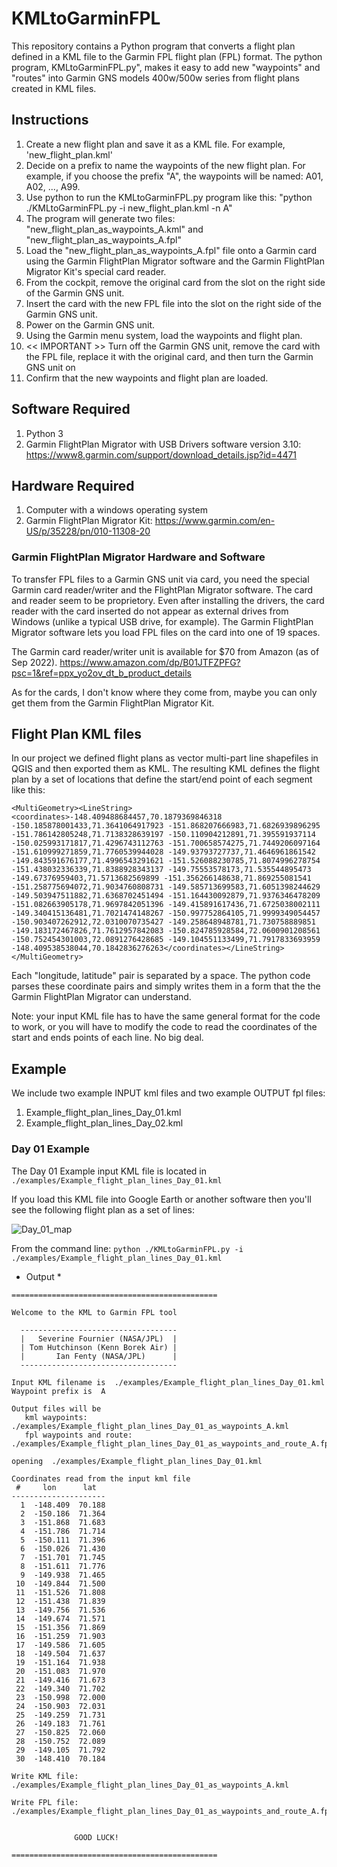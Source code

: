# KMLtoGarminFPL

This repository contains a Python program that converts a flight plan defined in a KML file to the Garmin FPL flight plan (FPL) format. The python program, KMLtoGarminFPL.py", makes it easy to add new "waypoints" and "routes" into Garmin GNS models 400w/500w series from flight plans created in KML files.

## Instructions ##

1. Create a new flight plan and save it as a KML file. For example, 'new_flight_plan.kml'
2. Decide on a prefix to name the waypoints of the new flight plan. For example, if you choose the prefix "A", the waypoints will be named: A01, A02, ..., A99.
3. Use python to run the KMLtoGarminFPL.py program like this:  "python ./KMLtoGarminFPL.py -i new_flight_plan.kml -n A"
4. The program will generate two files: "new_flight_plan_as_waypoints_A.kml" and "new_flight_plan_as_waypoints_A.fpl"
5. Load the "new_flight_plan_as_waypoints_A.fpl" file onto a Garmin card using the Garmin FlightPlan Migrator software and the Garmin FlightPlan Migrator Kit's special card reader.
6. From the cockpit, remove the original card from the slot on the right side of the Garmin GNS unit.
7. Insert the card with the new FPL file into the slot on the right side of the Garmin GNS unit.
8. Power on the Garmin GNS unit.
8. Using the Garmin menu system, load the waypoints and flight plan. 
9. << IMPORTANT >> Turn off the Garmin GNS unit, remove the card with the FPL file, replace it with the original card, and then turn the Garmin GNS unit on
10. Confirm that the new waypoints and flight plan are loaded.


## Software Required ##
1. Python 3
2. Garmin FlightPlan Migrator with USB Drivers software version 3.10: https://www8.garmin.com/support/download_details.jsp?id=4471


## Hardware Required ##
1. Computer with a windows operating system
2. Garmin FlightPlan Migrator Kit: https://www.garmin.com/en-US/p/35228/pn/010-11308-20


### Garmin FlightPlan Migrator Hardware and Software ###

To transfer FPL files to a Garmin GNS unit via card, you need the special Garmin card reader/writer and the FlightPlan Migrator software. The card and reader seem to be proprietory. Even after installing the drivers, the card reader with the card inserted do not appear as external drives from Windows (unlike a typical USB drive, for example). The Garmin FlightPlan Migrator software lets you load FPL files on the card into one of 19 spaces.

The Garmin card reader/writer unit is available for $70 from Amazon (as of Sep 2022). https://www.amazon.com/dp/B01JTFZPFG?psc=1&ref=ppx_yo2ov_dt_b_product_details

As for the cards, I don't know where they come from, maybe you can only get them from the Garmin FlightPlan Migrator Kit.

## Flight Plan KML files ##

In our project we defined flight plans as vector multi-part line shapefiles in QGIS and then exported them as KML. The resulting KML defines the flight plan by a set of locations that define the start/end point of each segment like this:

```
<MultiGeometry><LineString><coordinates>-148.409488684457,70.1879369846318 -150.185878001433,71.3641064917923 -151.868207666983,71.6826939896295 -151.786142805248,71.7138328639197 -150.110904212891,71.395591937114 -150.025993171817,71.4296743112763 -151.700658574275,71.7449206097164 -151.610999271859,71.7760539944028 -149.93793727737,71.4646961861542 -149.843591676177,71.4996543291621 -151.526088230785,71.8074996278754 -151.438032336339,71.8388928343137 -149.75553578173,71.535544895473 -149.67376959403,71.5713682569899 -151.356266148638,71.869255081541 -151.258775694072,71.9034760808731 -149.585713699583,71.6051398244629 -149.503947511882,71.6368702451494 -151.164430092879,71.9376346478209 -151.082663905178,71.9697842051396 -149.415891617436,71.6725038002111 -149.340415136481,71.7021474148267 -150.997752864105,71.9999349054457 -150.903407262912,72.0310070735427 -149.258648948781,71.730758889851 -149.183172467826,71.7612957842083 -150.824785928584,72.0600901208561 -150.752454301003,72.0891276428685 -149.104551133499,71.7917833693959 -148.409538538044,70.1842836276263</coordinates></LineString></MultiGeometry>
```

Each "longitude, latitude" pair is separated by a space. The python code parses these coordinate pairs and simply writes them in a form that the the Garmin FlightPlan Migrator can understand.

Note: your input KML file has to have the same general format for the code to work, or you will have to modify the code to read the coordinates of the start and ends points of each line. No big deal.

## Example ##

We include two example INPUT kml files and two example OUTPUT fpl files:
1. Example_flight_plan_lines_Day_01.kml
2. Example_flight_plan_lines_Day_02.kml

### Day 01 Example ###

The Day 01 Example input KML file is located in 
```./examples/Example_flight_plan_lines_Day_01.kml```

If you load this KML file into Google Earth or another software then you'll see the following flight plan as a set of lines:

![Day_01_map](figures/Example_flight_plan_lines_Day_01.jpg)

From the command line:
```python ./KMLtoGarminFPL.py -i ./examples/Example_flight_plan_lines_Day_01.kml```

* Output *

```
==============================================

Welcome to the KML to Garmin FPL tool

  -----------------------------------
  |   Severine Fournier (NASA/JPL)  |
  | Tom Hutchinson (Kenn Borek Air) |
  |       Ian Fenty (NASA/JPL)      |
  -----------------------------------

Input KML filename is  ./examples/Example_flight_plan_lines_Day_01.kml
Waypoint prefix is  A

Output files will be 
   kml waypoints: ./examples/Example_flight_plan_lines_Day_01_as_waypoints_A.kml
   fpl waypoints and route: ./examples/Example_flight_plan_lines_Day_01_as_waypoints_and_route_A.fpl

opening  ./examples/Example_flight_plan_lines_Day_01.kml

Coordinates read from the input kml file
 #     lon      lat
---------------------
  1  -148.409  70.188
  2  -150.186  71.364
  3  -151.868  71.683
  4  -151.786  71.714
  5  -150.111  71.396
  6  -150.026  71.430
  7  -151.701  71.745
  8  -151.611  71.776
  9  -149.938  71.465
 10  -149.844  71.500
 11  -151.526  71.808
 12  -151.438  71.839
 13  -149.756  71.536
 14  -149.674  71.571
 15  -151.356  71.869
 16  -151.259  71.903
 17  -149.586  71.605
 18  -149.504  71.637
 19  -151.164  71.938
 20  -151.083  71.970
 21  -149.416  71.673
 22  -149.340  71.702
 23  -150.998  72.000
 24  -150.903  72.031
 25  -149.259  71.731
 26  -149.183  71.761
 27  -150.825  72.060
 28  -150.752  72.089
 29  -149.105  71.792
 30  -148.410  70.184

Write KML file: ./examples/Example_flight_plan_lines_Day_01_as_waypoints_A.kml

Write FPL file: ./examples/Example_flight_plan_lines_Day_01_as_waypoints_and_route_A.fpl


              GOOD LUCK! 

==============================================
```


